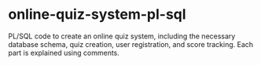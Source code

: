 # online-quiz-system-pl-sql
PL/SQL code to create an online quiz system, including the necessary database schema, quiz creation, user registration, and score tracking. Each part is explained using comments.
